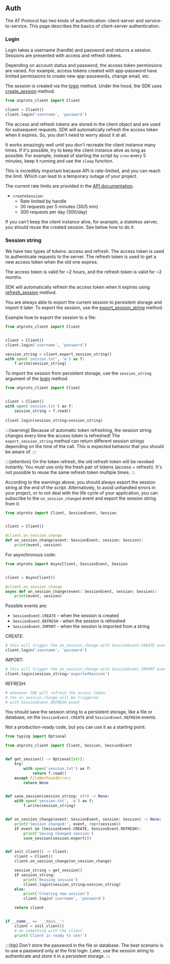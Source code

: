 ## Auth

The AT Protocol has two kinds of authentication: client-server and service-to-service.
This page describes the basics of client-server authentication.

### Login

Login takes a username (handle) and password and returns a session.
Sessions are presented with access and refresh tokens.

Depending on account status and password, the access token permissions are varied.
For example, access tokens created with app-password have limited permissions to create new app-passwords, change email, etc.

The session is created via the [login](#atproto_client.client.client.Client.login) method. 
Under the hood, the SDK uses [create_session](#atproto_client.namespaces.sync_ns.ServerNamespace.create_session) method.

```python
from atproto_client import Client

client = Client()
client.login('username', 'password')
```

The access and refresh tokens are stored in the client object and are used for subsequent requests.
SDK will automatically refresh the access token when it expires. 
So, you don't need to worry about it at all.

It works amazingly well until you don't recreate the client instance many times.
If it's possible, try to keep the client instance alive as long as possible.
For example, instead of starting the script by `cron` every 5 minutes, keep it running and use the `sleep` function.

This is incredibly important because API is rate-limited, and you can reach the limit. 
Which can lead to a temporary outage of your project.

The current rate limits are provided in the [API documentation](https://www.docs.bsky.app/docs/advanced-guides/rate-limits).

- `createSession`:
  - Rate limited by handle
  - 30 requests per 5 minutes (30/5 min)
  - 300 requests per day (300/day)

If you can't keep the client instance alive, for example, a stateless server, you should reuse the created session.
See below how to do it.

### Session string

We have two types of tokens: access and refresh.
The access token is used to authenticate requests to the server.
The refresh token is used to get a new access token when the old one expires.

The access token is valid for ~2 hours, and the refresh token is valid for ~2 months.

SDK will automatically refresh the access token when it expires using [refresh_session](#atproto_client.namespaces.sync_ns.ServerNamespace.refresh_session) method.

You are always able to export the current session to persistent storage and import it later.
To export the session, use the [export_session_string](#atproto_client.client.client.Client.export_session_string) method.

Example how to export the session to a file:
```python
from atproto_client import Client


client = Client()
client.login('username', 'password')

session_string = client.export_session_string()
with open('session.txt', 'w') as f:
    f.write(session_string)
```

To import the session from persistent storage, use the `session_string` argument of the [login](#atproto_client.client.client.Client.login) method.

```python
from atproto_client import Client


client = Client()
with open('session.txt') as f:
    session_string = f.read()
    
client.login(session_string=session_string)
```

:::{warning}
Because of automatic token refreshing, the session string changes every time the access token is refreshed! 
The `export_session_string` method can return different session strings depending on the time of the call. 
This is expected behavior that you should be aware of.
:::

:::{attention}
On the token refresh, the old refresh token will be revoked instantly.
You must use only the fresh pair of tokens (access + refresh).
It's not possible to reuse the same refresh token multiple times.
:::

According to the warnings above, you should always export the session string at the end of the script.
Alternatively, to avoid unhandled errors in your project, or to not deal with the life cycle of your application, 
you can subscribe to the `on_session_changed` event and export the session string from it.

```python
from atproto import Client, SessionEvent, Session


client = Client()

@client.on_session_change
def on_session_change(event: SessionEvent, session: Session):
    print(event, session)
```

For asynchronous code:

```python
from atproto import AsyncClient, SessionEvent, Session


client = AsyncClient()

@client.on_session_change
async def on_session_change(event: SessionEvent, session: Session):
    print(event, session)
```


Possible events are:
- `SessionEvent.CREATE` - when the session is created
- `SessionEvent.REFRESH` - when the session is refreshed
- `SessionEvent.IMPORT` - when the session is imported from a string

CREATE:
```python
# this will trigger the on_session_change with SessionEvent.CREATE event
client.login('username', 'password')
```

IMPORT:
```python
# this will trigger the on_session_change with SessionEvent.IMPORT event
client.login(session_string='exportedSession')
```

REFRESH:
```python
# whenever SDK will refresh the access token, 
# the on_session_change will be triggered 
# with SessionEvent.REFRESH event
```

You should save the session string to a persistent storage, like a file or database, on the `SessionEvent.CREATE` and `SessionEvent.REFRESH` events.

Not a production-ready code, but you can use it as a starting point:

```python
from typing import Optional

from atproto_client import Client, Session, SessionEvent


def get_session() -> Optional[str]:
    try:
        with open('session.txt') as f:
            return f.read()
    except FileNotFoundError:
        return None


def save_session(session_string: str) -> None:
    with open('session.txt', 'w') as f:
        f.write(session_string)


def on_session_change(event: SessionEvent, session: Session) -> None:
    print('Session changed:', event, repr(session))
    if event in (SessionEvent.CREATE, SessionEvent.REFRESH):
        print('Saving changed session')
        save_session(session.export())


def init_client() -> Client:
    client = Client()
    client.on_session_change(on_session_change)

    session_string = get_session()
    if session_string:
        print('Reusing session')
        client.login(session_string=session_string)
    else:
        print('Creating new session')
        client.login('username', 'password')

    return client


if __name__ == '__main__':
    client = init_client()
    # do something with the client
    print('Client is ready to use!')
```

:::{tip}
Don't store the password in the file or database.
The best scenario is to use a password only at the first login.
Later, use the session string to authenticate and store it in a persistent storage.
:::
